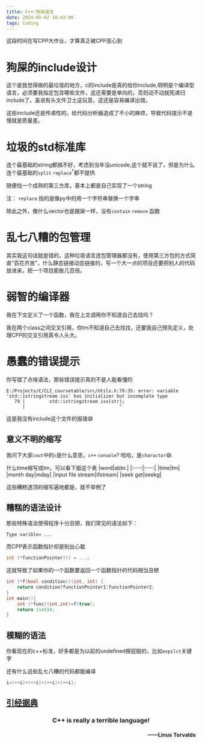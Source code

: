 ```yaml
---
title: C++:狗屎语言
date: 2024-05-02 18:43:00
tags: Coding
---
```


这段时间在写CPP大作业，才算真正被CPP恶心到
<!--more-->

# 狗屎的include设计
这个是我觉得做的最垃圾的地方，c的include是真的给你include,明明是个编译型语言，必须要我指定包含哪些文件，这还需要是单向的，否则动不动就死递归include了。虽说有头文件卫士这玩意，这还是容易编译出错。

这些include还是传递性的，给代码分析器造成了不小的麻烦，导致代码提示不是慢就是质量差。



# 垃圾的std标准库
连个最基础的string都搞不好，考虑到当年没unicode,这个就不说了，但是为什么连个最基础的`split` `replace`$^*$都不提供.

随便找一个成熟的第三方库，基本上都是自己实现了一个string

注：
`replace` 指的是像py中的用一个字符串替换一个字串

除此之外，像什么vector也是跟屎一样，没有`contain` `remove` 函数

# 乱七八糟的包管理
其实我这句话就是错的，这种垃圾语言连包管理器都没有，使用第三方包的方式简直“百花齐放”，什么静态链接动态链接的，写一个大一点的项目还要把别人的代码放进来，把一个项目膨胀几百倍。

# 弱智的编译器
我在下文定义了一个函数，我在上文调用你不知道自己去找吗？

我在两个class之间交叉引用，你tm不知道自己去找找，还要我自己预先定义，处理CPP的交叉引用真令人头大。

# 愚蠢的错误提示
你写错了点啥语法，那些错误提示真的不是人能看懂的

```output
E:/Projects/C/CLI_coursetable/src/Utils.h:79:35: error: variable 'std::istringstream iss' has initializer but incomplete type
   79 |         std::istringstream iss(str);
      |                                   ^
```
这是我没有include这个文件的报错😅

## 意义不明的缩写
我问下大家`cout`中的`c`是什么意思，`c++` `console`? 哈哈，是`charactor`😅.

什么time缩写成tm，可以看下面这个表
|word|abbr.|
|:---:|:---:|
|time|tm|
|month day|mday|
|input file stream|ifstream|
|seek get|seekg|

这些糟糕透顶的缩写遍地都是，就不举例了

## 糟糕的语法设计
那些特殊语法使得程序十分丑陋，我们常见的语法如下：

```
Type varible= ...
```
而CPP表示函数指针却是别出心裁
```cpp
int (*functionPointer)() = ...;
```

这就导致了如果你的一个函数要返回一个函数指针的代码相当丑陋
```cpp
int (*f(bool condition))(int, int) {
    return condition?functionPointer1:functionPointer2;
}
int main(){
    int (*func)(int,int)=f(true);
    return 114514;
}
```


## 模糊的语法
你看现在的c++标准，好多都是为以前的undefined擦屁股的，比如`expilct`关键字

还有什么这些乱七八糟的代码都能编译
```cpp
i=(++i)+(++i)+(++i)+(++i);
```

## [引经据典](https://medium.com/nerd-for-tech/linus-torvalds-c-is-really-a-terrible-language-2248b839bee3)

<h3 align="center">C++ is really a terrible language!</h3>

<h4 align="end">——Linus Torvalds</h4>
